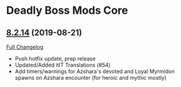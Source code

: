 # Deadly Boss Mods Core

## [8.2.14](https://github.com/DeadlyBossMods/DeadlyBossMods/tree/8.2.14) (2019-08-21)
[Full Changelog](https://github.com/DeadlyBossMods/DeadlyBossMods/compare/8.2.13...8.2.14)

- Push hotfix update, prep release  
- Updated/Added itIT Translations (#54)  
- Add timers/warnings for Azshara's devoted and Loyal Myrmidon spawns on Azshara encounter (for heroic and mythic mostly)  
